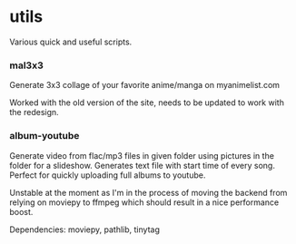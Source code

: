 # utils
Various quick and useful scripts.


### mal3x3

Generate 3x3 collage of your favorite anime/manga on myanimelist.com

Worked with the old version of the site, needs to be updated to work with the redesign.


### album-youtube

Generate video from flac/mp3 files in given folder using pictures in the folder for a slideshow. Generates text file with start time of every song.
Perfect for quickly uploading full albums to youtube.

Unstable at the moment as I'm in the process of moving the backend from relying on moviepy to ffmpeg which should result in a nice performance boost.

Dependencies: moviepy, pathlib, tinytag
